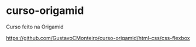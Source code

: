 # curso-origamid
 Curso feito na Origamid
 
 https://github.com/GustavoCMonteiro/curso-origamid/html-css/css-flexbox
